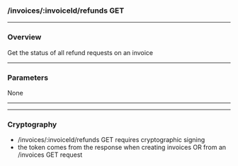 ### /invoices/:invoiceId/refunds GET

***

### Overview

Get the status of all refund requests on an invoice

***

### Parameters

None

***

***

### Cryptography

* /invoices/:invoiceId/refunds GET requires cryptographic signing
* the token comes from the response when creating invoices OR from an /invoices GET request
